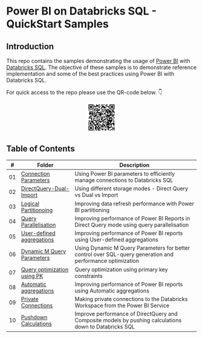 # Power BI on Databricks SQL - QuickStart Samples

## Introduction
This repo contains the samples demonstrating the usage of [Power BI](https://powerbi.microsoft.com/) with [Databricks SQL](https://www.databricks.com/product/databricks-sql). The objective of these samples is to demonstrate reference implementation and some of the best practices using Power BI with Databricks SQL.

For quick access to the repo please use the QR-code below. 👇
<p align="center">
  <img width="15%" src="./images/qr-code.png" />
</p>

## Table of Contents

| #    | Folder | Description |
| ---- | ------ | ----------- |
| 01   | [Connection Parameters](01.%20Connection%20Parameters/)    | Using Power BI parameters to efficiently manage connections to Databricks SQL    |
| 02   | [DirectQuery-Dual-Import](./02.%20DirectQuery-Dual-Import/)    | Using different storage modes - Direct Query vs Dual vs Import    |
| 03   | [Logical Partitionoing](./03.%20Logical%20Partitioning/)    | Improving data refresh performance with Power BI partitioning    |
| 04   | [Query Parallelisation](./04.%20Query%20Parallelization/)    | Improving performance of Power BI Reports in Direct Query mode using query parallelisation    |
| 05   | [User-defined aggregations](./05.%20User-defined%20aggregations/)    | Improving performance of Power BI reports using User-defined aggregations    |
| 06   | [Dynamic M Query Parameters](./06.%20Dynamic%20M%20Query%20Parameters/)    |  Using Dynamic M Query Parameters for better control over SQL-query generation and performance optimization   |
| 07   | [Query optimization using PK](./07.%20Query%20optimization%20using%20PK/)    |  Query optimization using primary key constraints   |
| 08   | [Automatic aggregations](./08.%20Automatic%20aggregations/)    |  Improving performance of Power BI reports using Automatic aggregations   |
| 09   | [Private Connections](./09.%20Private%20Connections/)    |  Making private connections to the Databricks Workspace from the Power BI Service   |
| 10   | [Pushdown Calculations](10.%20Pushdown%20Calculations/)    |  Improve performance of DirectQuery and Composite models by pushing calculations down to Databricks SQL  |
